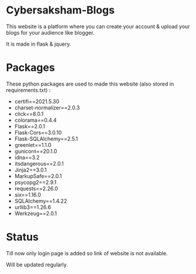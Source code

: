 # Cybersaksham-Blogs
<p>This website is a platform where you can create your account & upload your blogs for your audience like blogger.</p>
<p>It is made in flask & jquery.</p>

# Packages
These python packages are used to made this website (also stored in requirements.txt) :
<ul>
  <li>certifi==2021.5.30</li>
  <li>charset-normalizer==2.0.3</li>
  <li>click==8.0.1</li>
  <li>colorama==0.4.4</li>
  <li>Flask==2.0.1</li>
  <li>Flask-Cors==3.0.10</li>
  <li>Flask-SQLAlchemy==2.5.1</li>
  <li>greenlet==1.1.0</li>
  <li>gunicorn==20.1.0</li>
  <li>idna==3.2</li>
  <li>itsdangerous==2.0.1</li>
  <li>Jinja2==3.0.1</li>
  <li>MarkupSafe==2.0.1</li>
  <li>psycopg2==2.9.1</li>
  <li>requests==2.26.0</li>
  <li>six==1.16.0</li>
  <li>SQLAlchemy==1.4.22</li>
  <li>urllib3==1.26.6</li>
  <li>Werkzeug==2.0.1</li>
</ul>

# Status
<p>Till now only login page is added so link of website is not available.</p>
<p>Will be updated regularly.</p>